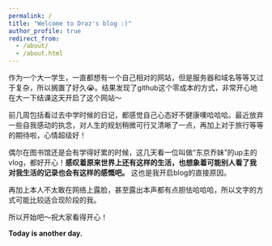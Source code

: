 ```yaml
---
permalink: /
title: "Welcome to Draz's blog :)"
author_profile: true
redirect_from: 
  - /about/
  - /about.html
---
```

作为一个大一学生，一直都想有一个自己相对的网站，但是服务器和域名等等又过于复杂，所以搁置了好久😭。结果发现了github这个零成本的方式，非常开心地在大一下结课这天开启了这个网站～

前几周包括看过去中学时候的日记，都感觉自己心态好不健康噢哈哈哈。最近放弃一些自我感动的执念，对人生的规划稍微可行又清晰了一点，再加上对于旅行等等的期待啦，心情超级好！

偶尔在图书馆还是会有学得好累的时候，这几天看一位叫做“东京乔妹”的up主的vlog，都好开心！**感叹着原来世界上还有这样的生活，也想象着可能别人看了我对我生活的记录也会有这样的感慨吧。**
这也是我开启blog的直接原因。

再加上本人不太敢在网络上露脸，甚至露出本声都有点胆怯哈哈哈，所以文字的方式可能比较适合现阶段的我。

所以开始吧～祝大家看得开心！

**Today is another day.**
